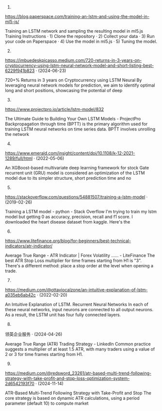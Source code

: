 1.
https://blog.paperspace.com/training-an-lstm-and-using-the-model-in-ml5-js/

Training an LSTM network and sampling the resulting model in ml5.js
Training Instructions · 1) Clone the repository · 2) Collect your data · 3) Run your code on Paperspace · 4) Use the model in ml5.js · 5) Tuning the model.


2.
https://imbuedeskpicasso.medium.com/720-returns-in-3-years-on-cryptocurrency-using-lstm-neural-network-model-and-short-listing-best-6229f941b823
·
(2024-06-23)

720+% Returns in 3 years on Cryptocurrency using LSTM Neural
By leveraging neural network models for prediction, we aim to identify optimal long and short positions, showcasing the potential of deep


3.
https://www.projectpro.io/article/lstm-model/832

The Ultimate Guide to Building Your Own LSTM Models - ProjectPro
Backpropagation through time (BPTT) is the primary algorithm used for training LSTM neural networks on time series data. BPTT involves unrolling the network


4.
https://www.emerald.com/insight/content/doi/10.1108/k-12-2021-1289/full/html
·
(2022-05-06)

An XGBoost-based multivariate deep learning framework for stock
Gate recurrent unit (GRU) model is considered an optimization of the LSTM model due to its simpler structure, short prediction time and no


5.
https://stackoverflow.com/questions/54881507/training-a-lstm-model
·
(2019-02-26)

Training a LSTM model - python - Stack Overflow
I'm trying to train my lstm model but getting 0 as accuracy, precision, recall and f1 score. I downloaded the heart disease dataset from kaggle. Here's the


6.
https://www.litefinance.org/blog/for-beginners/best-technical-indicators/atr-indicator/

Average True Range - ATR Indicator | Forex Volatility …… - LiteFinance
The best ATR Stop Loss multiplier for time frames starting from H1 is "3". There's a different method: place a stop order at the level when opening a trade.


7.
https://medium.com/@ottaviocalzone/an-intuitive-explanation-of-lstm-a035eb6ab42c
·
(2022-02-20)

An Intuitive Explanation of LSTM. Recurrent Neural Networks
In each of these neural networks, input neurons are connected to all output neurons. As a result, the LSTM unit has four fully connected layers.


8.

领英企业服务
·
(2024-04-26)

Average True Range (ATR) Trading Strategy - LinkedIn
Common practice suggests a multiplier of at least 1.5 ATR, with many traders using a value of 2 or 3 for time frames starting from H1.


9.
https://medium.com/@redsword_23261/atr-based-multi-trend-following-strategy-with-take-profit-and-stop-loss-optimization-system-2d6542193f70
·
(2024-11-14)

ATR-Based Multi-Trend Following Strategy with Take-Profit and Stop
The core strategy is based on dynamic ATR calculations, using a period parameter (default 10) to compute market
